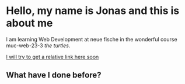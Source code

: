 # Hello, my name is Jonas and this is about me

I am learning Web Development at neue fische in the wonderful course muc-web-23-3 _the turtles_.

[I will try to get a relative link here soon](./#)

## What have I done before?
